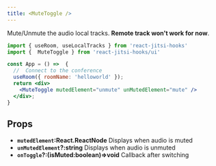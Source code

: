 ```yaml
---
title: <MuteToggle />
---
```


Mute/Unmute the audio local tracks. **Remote track won't work for now**.


```jsx {8} title="/src/App.js"
import { useRoom, useLocalTracks } from 'react-jitsi-hooks'
import {  MuteToggle } from 'react-jitsi-hooks/ui'

const App = () =>  {
  //  Connect to the conference
  useRoom({ roomName: 'helloworld' });
  return <div>
    <MuteToggle mutedElement="unmute" unMutedElement="mute" />
  </div>;
}
```


## Props

* **`mutedElement`:React.ReactNode** Displays when audio is muted
* **`unMutedElement`?:string** Displays when audio is unmuted
* **`onToggle`?:(isMuted:boolean)=>void** Callback after switching